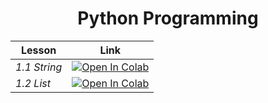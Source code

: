 # <div align="center">Python Programming</div>

| Lesson        | Link |
|---------------|------|
| *1.1 String*  | <a href="https://colab.research.google.com/drive/176wGTkzsLjQyyOO_xooA-MlCdtCDaHYw?usp=drive_link"><img src="https://colab.research.google.com/assets/colab-badge.svg" alt="Open In Colab"></a> |
| *1.2 List*    | <a href="https://colab.research.google.com/drive/176wGTkzsLjQyyOO_xooA-MlCdtCDaHYw?usp=drive_link"><img src="https://colab.research.google.com/assets/colab-badge.svg" alt="Open In Colab"></a> |
